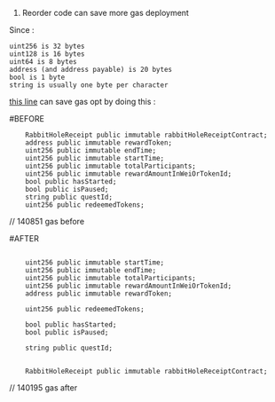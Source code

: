 1. Reorder code can save more gas deployment

Since :
```
uint256 is 32 bytes
uint128 is 16 bytes
uint64 is 8 bytes
address (and address payable) is 20 bytes
bool is 1 byte
string is usually one byte per character
```

[this line](https://github.com/rabbitholegg/quest-protocol/blob/8c4c1f71221570b14a0479c216583342bd652d8d/contracts/Quest.sol#L13-L22) can save gas opt by doing this :

#BEFORE

```
    RabbitHoleReceipt public immutable rabbitHoleReceiptContract;
    address public immutable rewardToken;
    uint256 public immutable endTime;
    uint256 public immutable startTime;
    uint256 public immutable totalParticipants;
    uint256 public immutable rewardAmountInWeiOrTokenId;
    bool public hasStarted;
    bool public isPaused;
    string public questId;
    uint256 public redeemedTokens;

```
// 140851 gas  before 


#AFTER

```
   
    uint256 public immutable startTime;
    uint256 public immutable endTime;
    uint256 public immutable totalParticipants;
    uint256 public immutable rewardAmountInWeiOrTokenId;
    address public immutable rewardToken;

    uint256 public redeemedTokens;

    bool public hasStarted;
    bool public isPaused;

    string public questId;


    RabbitHoleReceipt public immutable rabbitHoleReceiptContract;

```

// 140195 gas after